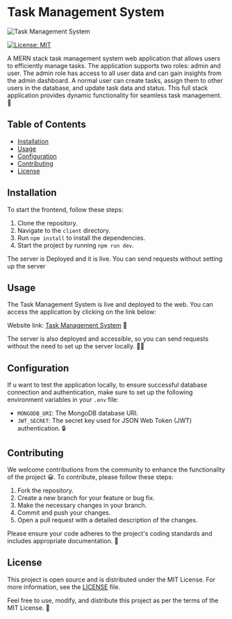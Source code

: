 # Task Management System

![Task Management System](https://res.cloudinary.com/dlpgowt5s/image/upload/v1689612832/Screenshot_2023-07-17_222301_l3ifjd.png)

[![License: MIT](https://img.shields.io/badge/License-MIT-yellow.svg)](https://opensource.org/licenses/MIT)

A MERN stack task management system web application that allows users to efficiently manage tasks. The application supports two roles: admin and user. The admin role has access to all user data and can gain insights from the admin dashboard. A normal user can create tasks, assign them to other users in the database, and update task data and status. This full stack application provides dynamic functionality for seamless task management. 🚀

## Table of Contents

- [Installation](#installation)
- [Usage](#usage)
- [Configuration](#configuration)
- [Contributing](#contributing)
- [License](#license)

## Installation

To start the frontend, follow these steps:

1. Clone the repository.
2. Navigate to the `client` directory.
3. Run `npm install` to install the dependencies.
4. Start the project by running `npm run dev`.

The server is Deployed and it is live. You can send requests without setting up the server

## Usage

The Task Management System is live and deployed to the web. You can access the application by clicking on the link below:

Website link: [Task Management System](https://task-management-sys.onrender.com/) 🔗

The server is also deployed and accessible, so you can send requests without the need to set up the server locally. 👩‍💻

## Configuration

If u want to test the application locally, to ensure successful database connection and authentication, make sure to set up the following environment variables in your `.env` file:

- `MONGODB_URI`: The MongoDB database URI.
- `JWT_SECRET`: The secret key used for JSON Web Token (JWT) authentication. 🔒

## Contributing

We welcome contributions from the community to enhance the functionality of the project 😀. To contribute, please follow these steps:

1. Fork the repository.
2. Create a new branch for your feature or bug fix.
3. Make the necessary changes in your branch.
4. Commit and push your changes.
5. Open a pull request with a detailed description of the changes. 

Please ensure your code adheres to the project's coding standards and includes appropriate documentation. 🙌

## License

This project is open source and is distributed under the MIT License. For more information, see the [LICENSE](LICENSE) file.

Feel free to use, modify, and distribute this project as per the terms of the MIT License. 📝
